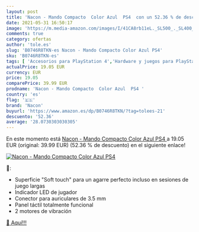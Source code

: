 ```yaml
---
layout: post
title: 'Nacon - Mando Compacto  Color Azul  PS4  con un 52.36 % de descuento'
date: 2021-05-31 16:50:17
image: 'https://m.media-amazon.com/images/I/41CA8rb11eL._SL500_._SL400_.jpg'
comments: true
category: ofertas
author: 'tole.es'
slug: 'B0746R8TKN-es Nacon - Mando Compacto Color Azul PS4'
sku: 'B0746R8TKN-es'
tags: [ 'Accesorios para PlayStation 4','Hardware y juegos para PlayStation 4','Mandos para PlayStation 4','Mandos y controles para PlayStation 4','Videojuegos','nacon','ps4', ]
actualPrice: 19.05 EUR
currency: EUR
price: 19.05
comparePrice: 39.99 EUR
prodname: 'Nacon - Mando Compacto  Color Azul  PS4 '
country: 'es'
flag: '🇪🇸'
brand: 'Nacon'
buyurl: 'https://www.amazon.es/dp/B0746R8TKN/?tag=tolees-21'
descuento: '52.36'
average: '28.0730303030305'
---
```


En este momento está [Nacon - Mando Compacto  Color Azul  PS4 ](https://www.amazon.es/dp/B0746R8TKN/?tag=tolees-21) a 19.05 EUR (original: 39.99 EUR) (52.36 %  de descuento) en el siguiente enlace!

[![Nacon - Mando Compacto  Color Azul  PS4 ](https://m.media-amazon.com/images/I/41CA8rb11eL._SL500_._SL400_.jpg)](https://www.amazon.es/dp/B0746R8TKN/?tag=tolees-21)

🔎:

- Superficie "Soft touch" para un agarre perfecto incluso en sesiones de juego largas
- Indicador LED de jugador
- Conector para auriculares de 3.5 mm
- Panel táctil totalmente funcional
- 2 motores de vibración

[🛒 Aquí!!!](https://www.amazon.es/dp/B0746R8TKN/?tag=tolees-21)
